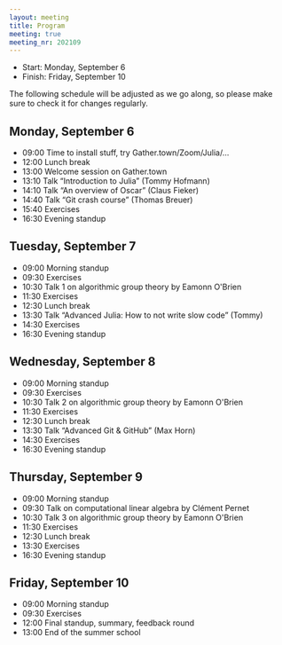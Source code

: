 ```yaml
---
layout: meeting
title: Program
meeting: true
meeting_nr: 202109
---
```


* Start: Monday, September 6
* Finish: Friday, September 10

The following schedule will be adjusted as we go along, so please make sure to check it for
changes regularly.


## Monday, September 6
  - 09:00 Time to install stuff, try Gather.town/Zoom/Julia/...
  - 12:00 Lunch break
  - 13:00 Welcome session on Gather.town
  - 13:10 Talk “Introduction to Julia” (Tommy Hofmann)
  - 14:10 Talk “An overview of Oscar” (Claus Fieker)
  - 14:40 Talk “Git crash course” (Thomas Breuer)
  - 15:40 Exercises
  - 16:30 Evening standup

## Tuesday, September 7
  - 09:00 Morning standup
  - 09:30 Exercises
  - 10:30 Talk 1 on algorithmic group theory by Eamonn O'Brien
  - 11:30 Exercises
  - 12:30 Lunch break
  - 13:30 Talk “Advanced Julia: How to not write slow code” (Tommy)
  - 14:30 Exercises
  - 16:30 Evening standup

## Wednesday, September 8
  - 09:00 Morning standup
  - 09:30 Exercises
  - 10:30 Talk 2 on algorithmic group theory by Eamonn O'Brien
  - 11:30 Exercises
  - 12:30 Lunch break
  - 13:30 Talk “Advanced Git & GitHub” (Max Horn)
  - 14:30 Exercises
  - 16:30 Evening standup

## Thursday, September 9
  - 09:00 Morning standup
  - 09:30 Talk on computational linear algebra by Clément Pernet 
  - 10:30 Talk 3 on algorithmic group theory by Eamonn O'Brien
  - 11:30 Exercises
  - 12:30 Lunch break
  - 13:30 Exercises
  - 16:30 Evening standup

## Friday, September 10
  - 09:00 Morning standup
  - 09:30 Exercises
  - 12:00 Final standup, summary, feedback round
  - 13:00 End of the summer school
